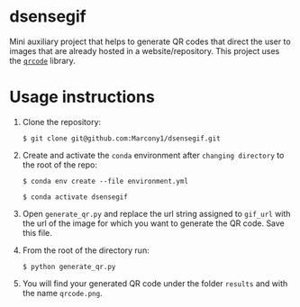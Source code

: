 # dsensegif
Mini auxiliary project that helps to generate QR codes that direct the user to images that are already hosted in a website/repository. This project uses the [`qrcode`](https://pypi.org/project/qrcode/#description) library.

# Usage instructions

1. Clone the repository:

    ```console
    $ git clone git@github.com:Marcony1/dsensegif.git
    ```

2. Create and activate the `conda` environment after `changing directory` to the root of the repo:
    ```console
    $ conda env create --file environment.yml
    ```

    ```console
    $ conda activate dsensegif
    ```

3. Open `generate_qr.py` and replace the url string assigned to `gif_url` with the url of the image for which you want to generate the QR code. Save this file. 

4. From the root of the directory run: 

    ```console
    $ python generate_qr.py
    ```

5. You will find your generated QR code under the folder `results` and with the name `qrcode.png`.